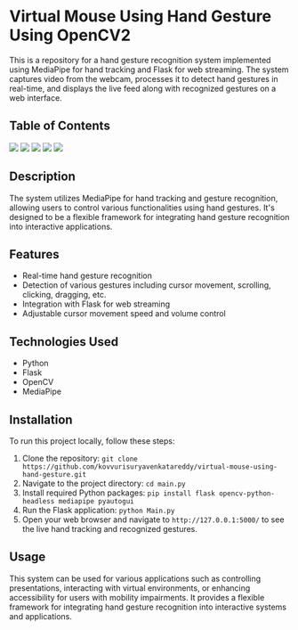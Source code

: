 <!DOCTYPE html>
<html lang="en">
<head>
<meta charset="UTF-8">
<meta name="viewport" content="width=device-width, initial-scale=1.0">
<title>Virtual Mouse Using Hand Gesture</title>
</head>
<body>

<h1>Virtual Mouse Using Hand Gesture Using OpenCV2</h1>

<p>This is a repository for a hand gesture recognition system implemented using MediaPipe for hand tracking and Flask for web streaming. The system captures video from the webcam, processes it to detect hand gestures in real-time, and displays the live feed along with recognized gestures on a web interface.</p>

<h2>Table of Contents</h2>

<a href="#description"><img src="https://placehold.it/150x50/ffbe0b/fff?text=Description"></a>
<a href="#features"><img src="https://placehold.it/150x50/fb5607/fff?text=Features"></a>
<a href="#technologies-used"><img src="https://placehold.it/150x50/ff006e/000?text=Technologies_Used"></a>
<a href="#installation"><img src="https://placehold.it/150x50/8338ec/fff?text=Installation"></a>
<a href="#usage"><img src="https://placehold.it/150x50/3a86ff/fff?text=Usage"></a>

<h2 id="description">Description</h2>

<p>The system utilizes MediaPipe for hand tracking and gesture recognition, allowing users to control various functionalities using hand gestures. It's designed to be a flexible framework for integrating hand gesture recognition into interactive applications.</p>

<h2 id="features">Features</h2>

<ul>
  <li>Real-time hand gesture recognition</li>
  <li>Detection of various gestures including cursor movement, scrolling, clicking, dragging, etc.</li>
  <li>Integration with Flask for web streaming</li>
  <li>Adjustable cursor movement speed and volume control</li>
</ul>

<h2 id="technologies-used">Technologies Used</h2>

<ul>
  <li>Python</li>
  <li>Flask</li>
  <li>OpenCV</li>
  <li>MediaPipe</li>
</ul>

<h2 id="installation">Installation</h2>

<p>To run this project locally, follow these steps:</p>

<ol>
  <li>Clone the repository: <code>git clone https://github.com/kovvurisuryavenkatareddy/virtual-mouse-using-hand-gesture.git</code></li>
  <li>Navigate to the project directory: <code>cd main.py</code></li>
  <li>Install required Python packages: <code>pip install flask opencv-python-headless mediapipe pyautogui</code></li>
  <li>Run the Flask application: <code>python Main.py</code></li>
  <li>Open your web browser and navigate to <code>http://127.0.0.1:5000/</code> to see the live hand tracking and recognized gestures.</li>
</ol>

<h2 id="usage">Usage</h2>

<p>This system can be used for various applications such as controlling presentations, interacting with virtual environments, or enhancing accessibility for users with mobility impairments. It provides a flexible framework for integrating hand gesture recognition into interactive systems and applications.</p>

</body>
</html>
